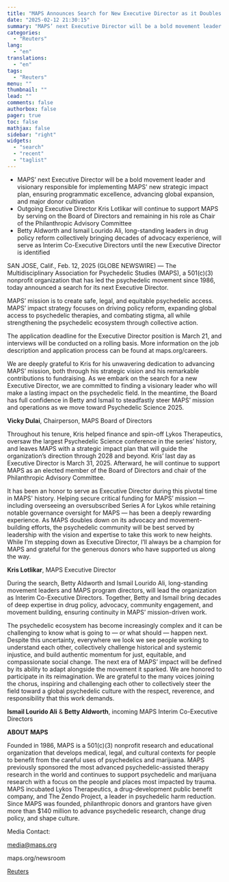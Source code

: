 ```yaml
---
title: "MAPS Announces Search for New Executive Director as it Doubles Down on Advocacy and Movement Building"
date: "2025-02-12 21:30:15"
summary: "MAPS’ next Executive Director will be a bold movement leader and visionary responsible for implementing MAPS' new strategic impact plan, ensuring programmatic excellence, advancing global expansion, and major donor cultivationOutgoing Executive Director Kris Lotlikar will continue to support MAPS by serving on the Board of Directors and remaining in his..."
categories:
  - "Reuters"
lang:
  - "en"
translations:
  - "en"
tags:
  - "Reuters"
menu: ""
thumbnail: ""
lead: ""
comments: false
authorbox: false
pager: true
toc: false
mathjax: false
sidebar: "right"
widgets:
  - "search"
  - "recent"
  - "taglist"
---
```


* MAPS’ next Executive Director will be a bold movement leader and visionary responsible for implementing MAPS' new strategic impact plan, ensuring programmatic excellence, advancing global expansion, and major donor cultivation
* Outgoing Executive Director Kris Lotlikar will continue to support MAPS by serving on the Board of Directors and remaining in his role as Chair of the Philanthropic Advisory Committee
* Betty Aldworth and Ismail Lourido Ali, long-standing leaders in drug policy reform collectively bringing decades of advocacy experience, will serve as Interim Co-Executive Directors until the new Executive Director is identified

SAN JOSE, Calif., Feb. 12, 2025 (GLOBE NEWSWIRE) — The Multidisciplinary Association for Psychedelic Studies (MAPS), a 501(c)(3) nonprofit organization that has led the psychedelic movement since 1986, today announced a search for its next Executive Director.

MAPS’ mission is to create safe, legal, and equitable psychedelic access. MAPS’ impact strategy focuses on driving policy reform, expanding global access to psychedelic therapies, and combating stigma, all while strengthening the psychedelic ecosystem through collective action.

The application deadline for the Executive Director position is March 21, and interviews will be conducted on a rolling basis. More information on the job description and application process can be found at maps.org/careers.

We are deeply grateful to Kris for his unwavering dedication to advancing MAPS’ mission, both through his strategic vision and his remarkable contributions to fundraising. As we embark on the search for a new Executive Director, we are committed to finding a visionary leader who will make a lasting impact on the psychedelic field. In the meantime, the Board has full confidence in Betty and Ismail to steadfastly steer MAPS’ mission and operations as we move toward Psychedelic Science 2025.

**Vicky Dulai**, Chairperson, MAPS Board of Directors

Throughout his tenure, Kris helped finance and spin-off Lykos Therapeutics, oversaw the largest Psychedelic Science conference in the series’ history, and leaves MAPS with a strategic impact plan that will guide the organization’s direction through 2028 and beyond. Kris’ last day as Executive Director is March 31, 2025. Afterward, he will continue to support MAPS as an elected member of the Board of Directors and chair of the Philanthropic Advisory Committee.

It has been an honor to serve as Executive Director during this pivotal time in MAPS' history. Helping secure critical funding for MAPS’ mission — including overseeing an oversubscribed Series A for Lykos while retaining notable governance oversight for MAPS — has been a deeply rewarding experience. As MAPS doubles down on its advocacy and movement-building efforts, the psychedelic community will be best served by leadership with the vision and expertise to take this work to new heights. While I’m stepping down as Executive Director, I’ll always be a champion for MAPS and grateful for the generous donors who have supported us along the way.

**Kris Lotlikar**, MAPS Executive Director

During the search, Betty Aldworth and Ismail Lourido Ali, long-standing movement leaders and MAPS program directors, will lead the organization as Interim Co-Executive Directors. Together, Betty and Ismail bring decades of deep expertise in drug policy, advocacy, community engagement, and movement building, ensuring continuity in MAPS’ mission-driven work.

The psychedelic ecosystem has become increasingly complex and it can be challenging to know what is going to — or what should — happen next. Despite this uncertainty, everywhere we look we see people working to understand each other, collectively challenge historical and systemic injustice, and build authentic momentum for just, equitable, and compassionate social change. The next era of MAPS’ impact will be defined by its ability to adapt alongside the movement it sparked. We are honored to participate in its reimagination. We are grateful to the many voices joining the chorus, inspiring and challenging each other to collectively steer the field toward a global psychedelic culture with the respect, reverence, and responsibility that this work demands.

**Ismail Lourido Ali** & **Betty Aldworth**, incoming MAPS Interim Co-Executive Directors

**ABOUT** **MAPS**

Founded in 1986, MAPS is a 501(c)(3) nonprofit research and educational organization that develops medical, legal, and cultural contexts for people to benefit from the careful uses of psychedelics and marijuana. MAPS previously sponsored the most advanced psychedelic-assisted therapy research in the world and continues to support psychedelic and marijuana research with a focus on the people and places most impacted by trauma. MAPS incubated Lykos Therapeutics, a drug-development public benefit company, and The Zendo Project, a leader in psychedelic harm reduction. Since MAPS was founded, philanthropic donors and grantors have given more than $140 million to advance psychedelic research, change drug policy, and shape culture.

Media Contact:

media@maps.org

maps.org/newsroom

[Reuters](https://www.tradingview.com/news/reuters.com,2025-02-12:newsml_GNX3BCY6Y:0-maps-announces-search-for-new-executive-director-as-it-doubles-down-on-advocacy-and-movement-building/)
